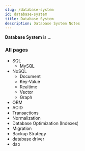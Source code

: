 ```yaml
---
slug: /database-system
id: database-system
title: Database System
description: Database System Notes
---
```


**Database System** is ...

### All pages

- SQL
    - MySQL
- NoSQL
    - Document
    - Key-Value
    - Realtime
    - Vector
    - Graph
- ORM
- ACID
- Transactions
- Normalization
- Database Optimization (Indexes)
- Migration
- Backup Strategy
- database driver
- dao
